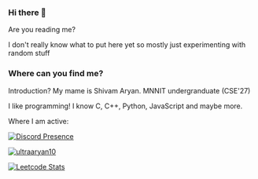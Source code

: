 ### Hi there 👋

Are you reading me?

I don't really know what to put here yet so mostly just experimenting with random stuff

### Where can you find me?

Introduction? My mame is Shivam Aryan. MNNIT undergranduate (CSE'27)

I like programming! I know C, C++, Python, JavaScript and maybe more.

Where I am active:

[![Discord Presence](https://lanyard.cnrad.dev/api/273865811133857792)](https://discord.com/users/273865811133857792)

[![ultraaryan10](https://codeforces-readme-stats.vercel.app/api/card?username=ultraaryan10)](https://codeforces.com/profile/ultraaryan10)

[![Leetcode Stats](https://leetcard.jacoblin.cool/ultraaryan10)](https://leetcode.com/ultraaryan10)


<!--
**Aryan10/Aryan10** is a ✨ _special_ ✨ repository because its `README.md` (this file) appears on your GitHub profile.

Here are some ideas to get you started:

- 🔭 I’m currently working on ...
- 🌱 I’m currently learning ...
- 👯 I’m looking to collaborate on ...
- 🤔 I’m looking for help with ...
- 💬 Ask me about ...
- 📫 How to reach me: ...
- 😄 Pronouns: ...
- ⚡ Fun fact: ...
-->
